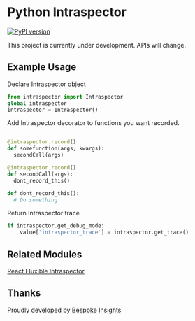 # Python Intraspector
[![PyPI version](https://badge.fury.io/py/intraspector.svg)](https://badge.fury.io/py/intraspector)

This project is currently under development. APIs will change.

## Example Usage
Declare Intraspector object
```python
from intraspector import Intraspector
global intraspector
intraspector = Intraspector()
```

Add Intraspector decorator to functions you want recorded.
```python

@intraspector.record()
def somefunction(args, kwargs):
  secondCall(args)

@intraspector.record()
def secondCall(args):
  dont_record_this()

def dont_record_this():
  # Do something
```

Return Intraspector trace
```python
if intraspector.get_debug_mode:
    value['intraspector_trace'] = intraspector.get_trace()
```

## Related Modules
[React Fluxible Intraspector](https://github.com/BespokeInsights/react-fluxible-intraspector)


## Thanks
Proudly developed by [Bespoke Insights](http://BespokeInsights.github.io)
